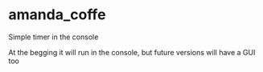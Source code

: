 # amanda_coffe
Simple timer in the console


At the begging it will run in the console, but future versions will have a GUI too


